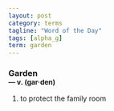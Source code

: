 ```yaml
---
layout: post
category: terms
tagline: "Word of the Day"
tags: [alpha_g]
term: garden
---
```


<h3>Garden<br/> <small>&mdash; v. (gar<span>&middot;</span>den)</small></h3>
<p><ol>
<li>to protect the family room</li>
</ol></p>

